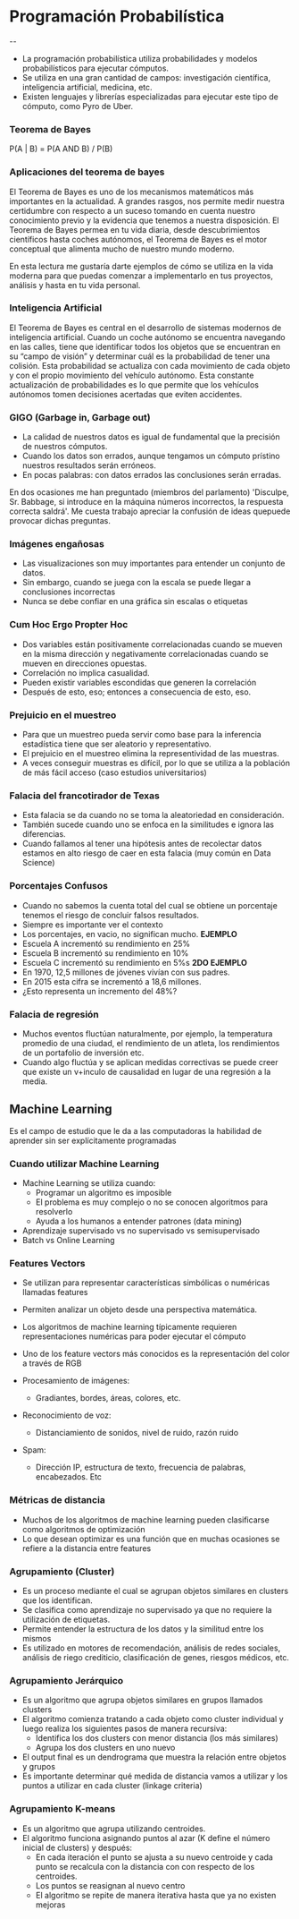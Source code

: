 # Programación Probabilística
--

- La programación probabilística utiliza probabilidades y modelos probabilísticos para ejecutar cómputos.
- Se utiliza en una gran cantidad de campos: investigación científica, inteligencia artificial, medicina, etc.
- Existen lenguajes y librerías especializadas para ejecutar este tipo de cómputo, como Pyro de Uber.

### Teorema de Bayes
P(A | B) = P(A AND B) / P(B)

### Aplicaciones del teorema de bayes
El Teorema de Bayes es uno de los mecanismos matemáticos más importantes en la actualidad. A grandes rasgos, nos permite medir nuestra certidumbre con respecto a un suceso tomando en cuenta nuestro conocimiento previo y la evidencia que tenemos a nuestra disposición. El Teorema de Bayes permea en tu vida diaria, desde descubrimientos científicos hasta coches autónomos, el Teorema de Bayes es el motor conceptual que alimenta mucho de nuestro mundo moderno.

En esta lectura me gustaría darte ejemplos de cómo se utiliza en la vida moderna para que puedas comenzar a implementarlo en tus proyectos, análisis y hasta en
tu vida personal.

### Inteligencia Artificial
El Teorema de Bayes es central en el desarrollo de sistemas modernos de inteligencia artificial. Cuando un coche autónomo se encuentra navegando en las calles, tiene que identificar todos los objetos que se encuentran en su “campo de visión” y determinar cuál es la probabilidad de tener una colisión. Esta probabilidad se actualiza con cada movimiento de cada objeto y con el propio movimiento del vehículo autónomo. Esta constante actualización de probabilidades es lo que permite que los vehículos autónomos tomen decisiones
acertadas que eviten accidentes.

### GIGO (Garbage in, Garbage out)
- La calidad de nuestros datos es igual de fundamental que la precisión de nuestros cómputos.
- Cuando los datos son errados, aunque tengamos un cómputo prístino nuestros resultados serán erróneos.
- En pocas palabras: con datos errados las conclusiones serán erradas.

En dos ocasiones me han preguntado (miembros del parlamento) 'Disculpe, Sr. Babbage, si introduce en la máquina números incorrectos, la respuesta correcta saldrá'. Me cuesta trabajo apreciar la confusión de ideas quepuede provocar dichas preguntas.

### Imágenes engañosas
- Las visualizaciones son muy importantes para entender un conjunto de datos.
- Sin embargo, cuando se juega con la escala se puede llegar a conclusiones incorrectas
- Nunca se debe confiar en una gráfica sin escalas o etiquetas

### Cum Hoc Ergo Propter Hoc
- Dos variables están positivamente correlacionadas cuando se mueven en la misma dirección y negativamente correlacionadas cuando se mueven en direcciones opuestas.
- Correlación no implica casualidad.
- Pueden existir variables escondidas que generen la correlación
- Después de esto, eso; entonces a consecuencia de esto, eso.

### Prejuicio en el muestreo
- Para que un muestreo pueda servir como base para la inferencia estadística tiene que ser aleatorio y representativo.
- El prejuicio en el muestreo elimina la representividad de las muestras.
- A veces conseguir muestras es difícil, por lo que se utiliza a la población de más fácil acceso (caso estudios universitarios)

### Falacia del francotirador de Texas
- Esta falacia se da cuando no se toma la aleatoriedad en consideración.
- También sucede cuando uno se enfoca en la similitudes e ignora las diferencias.
- Cuando fallamos al tener una hipótesis antes de recolectar datos estamos en alto riesgo de caer en esta falacia (muy común en Data Science)

### Porcentajes Confusos
- Cuando no sabemos la cuenta total del cual se obtiene un porcentaje tenemos el riesgo de concluir falsos resultados.
- Siempre es importante ver el contexto
- Los porcentajes, en vacio, no significan mucho.
**EJEMPLO**
- Escuela A incrementó su rendimiento en 25%
- Escuela B incrementó su rendimiento en 10%
- Escuela C incrementó su rendimiento en 5%s
**2DO EJEMPLO**
- En 1970, 12,5 millones de jóvenes vivían con sus padres.
- En 2015 esta cifra se incrementó a 18,6 millones.
- ¿Esto representa un incremento del 48%?

### Falacia de regresión
- Muchos eventos fluctúan naturalmente, por ejemplo, la temperatura promedio de una ciudad, el rendimiento de un atleta, los rendimientos de un portafolio de inversión etc.
- Cuando algo fluctúa y se aplican medidas correctivas se puede creer que existe un v+inculo de causalidad en lugar de una regresión a la media.

## Machine Learning
Es el campo de estudio que le da a las computadoras la habilidad de aprender sin ser explícitamente programadas

### Cuando utilizar Machine Learning
- Machine Learning se utiliza cuando:
    - Programar un algoritmo es imposible
    - El problema es muy complejo o no se conocen algoritmos para resolverlo
    - Ayuda a los humanos a entender patrones (data mining)
- Aprendizaje supervisado vs no supervisado vs semisupervisado
- Batch vs Online Learning

### Features Vectors
- Se utilizan para representar características simbólicas o numéricas llamadas features
- Permiten analizar un objeto desde una perspectiva matemática.
- Los algoritmos de machine learning típicamente requieren representaciones numéricas para poder ejecutar el cómputo
- Uno de los feature vectors más conocidos es la representación del color a través de RGB

- Procesamiento de imágenes:
    - Gradiantes, bordes, áreas, colores, etc.

- Reconocimiento de voz:
    - Distanciamiento de sonidos, nivel de ruido, razón ruido

- Spam:
    - Dirección IP, estructura de texto, frecuencia de palabras, encabezados. Etc

### Métricas de distancia
- Muchos de los algoritmos de machine learning pueden clasificarse como algoritmos de optimización
- Lo que desean optimizar es una función que en muchas ocasiones se refiere a la distancia entre features

### Agrupamiento (Cluster)
- Es un proceso mediante el cual se agrupan objetos similares en clusters que los identifican.
- Se clasifica como aprendizaje no supervisado ya que no requiere la utilización de etiquetas.
- Permite entender la estructura de los datos y la similitud entre los mismos
- Es utilizado en motores de recomendación, análisis de redes sociales, análisis de riego crediticio, clasificación de genes, riesgos médicos, etc. 

### Agrupamiento Jerárquico
- Es un algoritmo que agrupa objetos similares en grupos llamados clusters
- El algoritmo comienza tratando a cada objeto como cluster individual y luego realiza los siguientes pasos de manera recursiva:
    - Identifica los dos clusters con menor distancia (los más similares)
    - Agrupa los dos clusters en uno nuevo
- El output final es un dendrograma que muestra la relación entre objetos y grupos
- Es importante determinar qué medida de distancia vamos a utilizar y los puntos a utilizar en cada cluster (linkage criteria)

### Agrupamiento K-means
- Es un algoritmo que agrupa utilizando centroides.
- El algoritmo funciona asignando puntos al azar (K define el número inicial de clusters) y después:
    - En cada iteración el punto se ajusta a su nuevo centroide y cada punto se recalcula con la distancia con con respecto de los centroides.
    - Los puntos se reasignan al nuevo centro
    - El algoritmo se repite de manera iterativa hasta que ya no existen mejoras